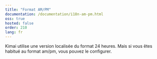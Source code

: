 ```yaml
---
title: "Format AM/PM"
documentation: /documentation/i18n-am-pm.html
oss: true
hosted: false
order: 210
lang: fr
---
```


Kimai utilise une version localisée du format 24 heures. Mais si vous êtes habitué au format am/pm, vous pouvez le configurer.
